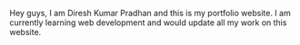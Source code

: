 Hey guys, I am Diresh Kumar Pradhan and this is my portfolio website. I am currently learning web development and would update all my work on this website.